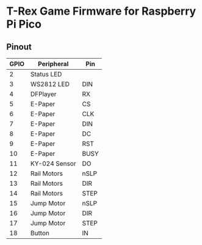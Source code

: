# T-Rex Game Firmware for Raspberry Pi Pico

## Pinout

| GPIO | Peripheral    | Pin  |
| ---- | ------------- | ---- |
| 2    | Status LED    |      |
| 3    | WS2812 LED    | DIN  |
| 4    | DFPlayer      | RX   |
| 5    | E-Paper       | CS   |
| 6    | E-Paper       | CLK  |
| 7    | E-Paper       | DIN  |
| 8    | E-Paper       | DC   |
| 9    | E-Paper       | RST  |
| 10   | E-Paper       | BUSY |
| 11   | KY-024 Sensor | DO   |
| 12   | Rail Motors   | nSLP |
| 13   | Rail Motors   | DIR  |
| 14   | Rail Motors   | STEP |
| 15   | Jump Motor    | nSLP |
| 16   | Jump Motor    | DIR  |
| 17   | Jump Motor    | STEP |
| 18   | Button        | IN   |
